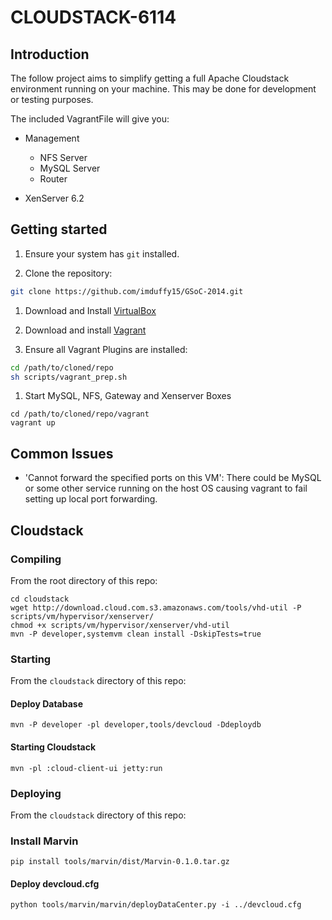 # CLOUDSTACK-6114

## Introduction

The follow project aims to simplify getting a full Apache Cloudstack environment running on your machine. This may be done for development or testing purposes.

The included VagrantFile will give you:

 - Management
     - NFS Server
     - MySQL Server
     - Router

 - XenServer 6.2

## Getting started

1. Ensure your system has `git` installed.

1. Clone the repository:

```bash
git clone https://github.com/imduffy15/GSoC-2014.git
```

1. Download and Install [VirtualBox](https://www.virtualbox.org/wiki/Downloads)

1. Download and install [Vagrant](https://www.vagrantup.com/downloads.html)

1. Ensure all Vagrant Plugins are installed:

```bash
cd /path/to/cloned/repo
sh scripts/vagrant_prep.sh
```

1. Start MySQL, NFS, Gateway and Xenserver Boxes


```
cd /path/to/cloned/repo/vagrant
vagrant up
```

## Common Issues

- 'Cannot forward the specified ports on this VM': There could be MySQL or some other
  service running on the host OS causing vagrant to fail setting up local port forwarding.

## Cloudstack

### Compiling

From the root directory of this repo:

```
cd cloudstack
wget http://download.cloud.com.s3.amazonaws.com/tools/vhd-util -P scripts/vm/hypervisor/xenserver/
chmod +x scripts/vm/hypervisor/xenserver/vhd-util
mvn -P developer,systemvm clean install -DskipTests=true
```

### Starting

From the `cloudstack` directory of this repo:

#### Deploy Database

```
mvn -P developer -pl developer,tools/devcloud -Ddeploydb
```

#### Starting Cloudstack

```
mvn -pl :cloud-client-ui jetty:run
```

### Deploying

From the `cloudstack` directory of this repo:

### Install Marvin

```
pip install tools/marvin/dist/Marvin-0.1.0.tar.gz
```

#### Deploy devcloud.cfg

```
python tools/marvin/marvin/deployDataCenter.py -i ../devcloud.cfg 
```

